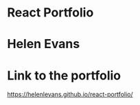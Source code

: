 # React Portfolio

# Helen Evans

# Link to the portfolio

https://helenlevans.github.io/react-portfolio/
